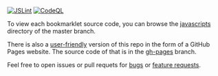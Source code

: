 [![JSLint](https://github.com/thomasleplus/bookmarlets/workflows/JSLint/badge.svg)](https://github.com/thomasleplus/bookmarlets/actions?query=workflow:"JSLint")
[![CodeQL](https://github.com/thomasleplus/bookmarklets/workflows/CodeQL/badge.svg)](https://github.com/thomasleplus/bookmarklets/actions?query=workflow:"CodeQL")

To view each bookmarklet source code, you can browse the [javascripts](/javascripts) directory of the master branch.

There is also a [user-friendly](https://thomasleplus.github.io/bookmarklets) version of this repo in the form of a GitHub Pages website. The source code of that is in the [gh-pages](../../tree/gh-pages) branch.

Feel free to open issues or pull requets for [bugs](../../issues/new?template=bookmarklet-bug-report.md) or [feature requests](../../issues/new?template=bookmarklet-feature-request.md).
